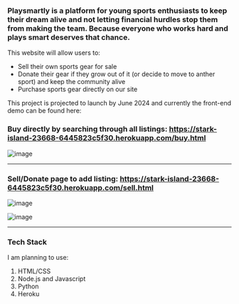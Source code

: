 ### Playsmartly is a platform for young sports enthusiasts to keep their dream alive and not letting financial hurdles stop them from making the team. Because everyone who works hard and plays smart deserves that chance.

This website will allow users to:
- Sell their own sports gear for sale
-  Donate their gear if they grow out of it (or decide to move to anther sport) and keep the community alive
-   Purchase sports gear directly on our site

This project is projected to launch by June 2024 and currently the front-end demo can be found here:

### Buy directly by searching through all listings: https://stark-island-23668-6445823c5f30.herokuapp.com/buy.html

![image](https://github.com/atulya-singh/Playsmartly/assets/154584565/53a4f082-b1a2-49df-9d7c-12f004acf491)

<hr>

### Sell/Donate page to add listing: https://stark-island-23668-6445823c5f30.herokuapp.com/sell.html

![image](https://github.com/atulya-singh/Playsmartly/assets/154584565/4304a418-e55b-463d-b2e0-62e09bea05de)

![image](https://github.com/atulya-singh/Playsmartly/assets/154584565/e94fb961-bee0-4e34-9781-6924d665ae6d)

<hr>

### Tech Stack

I am planning to use:
1) HTML/CSS
2) Node.js and Javascript
3) Python
4) Heroku



